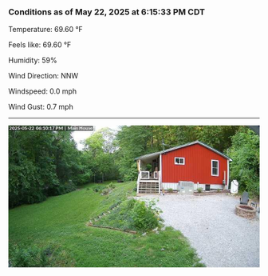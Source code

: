 ### Conditions as of May 22, 2025 at 6:15:33 PM CDT 

Temperature: 69.60 &deg;F

Feels like: 69.60 &deg;F

Humidity: 59%

Wind Direction: NNW

Windspeed: 0.0 mph

Wind Gust: 0.7 mph

---

<img src="./images/latest.jpeg"/>


